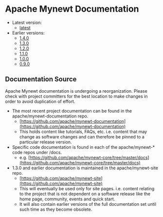 # Apache Mynewt Documentation

-   Latest version:
    -   [latest](/latest/)
-   Earlier versions:
    -   [1.4.0](/v1_4_0/)
    -   [1.3.0](/v1_3_0/os/introduction/)
    -   [1.2.0](/v1_2_0/os/introduction/)
    -   [1.1.0](/v1_1_0/os/introduction/)
    -   [1.0.0](/v1_0_0/os/introduction/)
    -   [0.9.0](/v0_9_0/os/introduction/)

## Documentation Source

<div class="alert alert-info" role="alert">
Apache Mynewt documentation is undergoing a reorganization. Please check with project committers
for the best location to make changes in order to avoid duplication of effort.
</div>

-   The most recent project documentation can be found in the apache/mynewt-documentation repo.
    -   [https://github.com/apache/mynewt-documentation](https://github.com/apache/mynewt-documentation)
    -   This holds content like tutorials, FAQs, etc. i.e. content that may change as software changes and can therefore
        be pinned to a particular release version.
-   Specific code documentation is found in each of the apache/mynewt-\* code repos under /docs.
    -   e.g. [https://github.com/apache/mynewt-core/tree/master/docs](https://github.com/apache/mynewt-core/tree/master/docs)
-   1.3.0 and earlier documentation is maintained in the apache/mynewt-site repo.
    -   [https://github.com/apache/mynewt-site](https://github.com/apache/mynewt-site)
    -   This will eventually be used only for site pages. i.e. content relating to the project that is not dependent on
        a software release like the home page, community, events and quick start.
    -   It will also contain earlier versions of the full documentation set until such time as they become obsolete.
